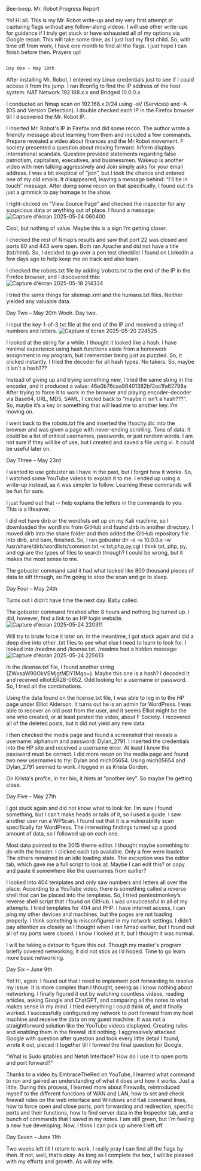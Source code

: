 Bee-boop. Mr. Robot Progress Report

Yo! Hi all. This is my Mr. Robot write-up and my very first attempt at capturing flags without any follow-along videos. I will use other write-ups for guidance if I truly get stuck or have exhausted all of my options via Google recon. This will take some time, as I just had my first child. So, with time off from work, I have one month to find all the flags. I just hope I can finish before then. Prayers up!

                                                                                    Day One – May 18th

After installing Mr. Robot, I entered my Linux credentials just to see if I could access it from the jump. I ran Ifconfig to find the IP address of the host system: NAT Network 192.168.x.x and Bridged 10.0.0.x

I conducted an Nmap scan on 192.168.x.0/24 using -sV (Services) and -A (OS and Version Detection). I double checked each IP in the Firefox browser till I discovered the Mr. Robot IP.

I inserted Mr. Robot's IP in Firefox and did some recon. The author wrote a friendly message about learning from them and included a few commands. Prepare revealed a video about finances and the Mr.Robot movement. F society presented a question about moving forward. Inform displays international scandals. Question provided statements regarding false patriotism, capitalism, executives, and businessmen. Wakeup is another video with men talking aggressively and Join simply asks for your email address. I was a bit skeptical of “join”, but I took the chance and entered one of my old emails. It disappeared, leaving a message behind: “I'll be in touch” message. After doing some recon on that specifically, I found out it’s just a gimmick to pay homage to the show.

I right-clicked on “View Source Page” and checked the inspector for any suspicious data or anything out of place. I found a message: 
![Capture d'écran 2025-05-24 060400](https://github.com/user-attachments/assets/98df96e5-6005-4a0d-89bd-e259413edd2a)

Cool, but nothing of value. Maybe this is a sign I’m getting closer. 

I checked the rest of Nmap’s results and saw that port 22 was closed and ports 80 and 443 were open. Both ran Apache and did not have a title (txt/html). So, I decided to go over a pen test checklist I found on LinkedIn a few days ago to help keep me on track and also learn. 

I checked the robots.txt file by adding \robots.txt to the end of the IP in the Firefox browser, and I discovered this:
![Capture d'écran 2025-05-18 214334](https://github.com/user-attachments/assets/c51b5ff8-cf36-4ebd-b62d-efd86bfb9bbb)
 
I tried the same things for sitemap.xml and the humans.txt files. Neither yielded any valuable data. 

Day Two – May 20th
Wooh. Day two. 

I input the key-1-of-3.txt file at the end of the IP and received a string of numbers and letters. 
![Capture d'écran 2025-05-20 224525](https://github.com/user-attachments/assets/c7c32fb6-091c-4d8c-88a7-2982299d3a98)

I looked at the string for a while. I thought it looked like a hash. I have minimal experience using hash functions aside from a homework assignment in my program, but I remember being just as puzzled. So, it clicked instantly. I tried the decoder for all hash types. No takers. So, maybe it isn't a hash???

Instead of giving up and trying something new, I tried the same string in the encoder, and it produced a value: 46e0b76caa96401382bf2ac1fa62798a
After trying to force it to work in the browser and playing encoder–decoder via Base64, URL, MD5, SAML, I circled back to “maybe it isn’t a hash???”. So, maybe it’s a key or something that will lead me to another key. I’m moving on.

I went back to the robots.txt file and inserted the \fsocity.dic into the browser and was given a page with never-ending scrolling. Tons of data. It could be a list of critical usernames, passwords, or just random words. I am not sure if they will be of use, but I created and saved a file using vi. It could be useful later on.

Day Three – May 23rd

I wanted to use gobuster as I have in the past, but I forgot how it works. So, I watched some YouTube videos to explain it to me. I ended up using a write-up instead, as it was simpler to follow. Learning these commands will be fun for sure. 

I just found out that -- help explains the letters in the commands to you. This is a lifesaver.

I did not have dirb or the wordlists set up on my Kali machine, so I downloaded the wordlists from GitHub and found dirb in another directory. I moved dirb into the share folder and then added the GitHub repository file into dirb, and bam, finished. So, I ran gobuster dir -e -u 10.0.0.x -w /usr/share/dirb/wordlists/common.txt -x txt,php,py,cgi
I think txt, php, py, and cgi are the types of files to search through? I could be wrong, but it makes the most sense to me. 

The gobuster command said it had what looked like 800 thousand pieces of data to sift through, so I’m going to stop the scan and go to sleep.

Day Four – May 24th

Turns out I didn’t have time the next day. Baby called. 

The gobuster command finished after 8 hours and nothing big turned up. I did, however, find a link to an HP login website. 
![Capture d'écran 2025-05-24 220311](https://github.com/user-attachments/assets/4db5fd81-e7e4-46f9-b472-2b2ccb155369)

Will try to brute force it later on. In the meantime, I got stuck again and did a deep dive into other .txt files to see what else I need to learn to look for. I looked into /readme and /license.txt. /readme had a hidden message:
![Capture d'écran 2025-05-24 225613](https://github.com/user-attachments/assets/eb795da7-d840-4bda-9e7a-024390240626)
 
In the /license.txt file, I found another string (ZWxsaW90OkVSMjgtMDY1Mgo=). Maybe this one is a hash? I decoded it and received elliot:ER28-0652. Odd looking for a username or password. So, I tried all the combinations. 

Using the data found on the license.txt file, I was able to log in to the HP page under Elliot Alderson. It turns out he is an admin for WordPress. I was able to recover an old post from the user, and it seems Elliot might be the one who created, or at least posted the video, about F Society. I recovered all of the deleted posts, but it did not yield any new data. 

I then checked the media page and found a screenshot that reveals a username: alphanum and password: Dylan_2791. I inserted the credentials into the HP site and received a username error. At least I know the password must be correct. I did more recon on the media page and found two new usernames to try: Dylan and mich05654. Using mich05654 and Dylan_2791 seemed to work. I logged in as Krista Gordon.

On Krista's profile, in her bio, it hints at “another key”. So maybe I'm getting close. 

Day Five – May 27th

I got stuck again and did not know what to look for. I’m sure I found something, but I can’t make heads or tails of it, so I used a guide. I saw another user run a WPScan. I found out that it is a vulnerability scan specifically for WordPress. The interesting findings turned up a good amount of data, so I followed up on each one. 

Most data pointed to the 2015 theme editor. I thought maybe something to do with the header. I clicked each tab available. Only a few were loaded. The others remained in an idle loading state. The exception was the editor tab, which gave me a full script to look at. Maybe I can edit this? or copy and paste it somewhere like the usernames from earlier?

I looked into 404 templates and only saw numbers and letters all over the place. According to a YouTube video, there is something called a reverse shell that can be placed into the templates. So, I tried pentestmonkey’s reverse shell script that I found on GitHub. I was unsuccessful in all of my attempts. I tried templates for 404 and PHP. I have internet access, I can ping my other devices and machines, but the pages are not loading properly. I think something is misconfigured in my network settings. I didn’t pay attention as closely as I thought when I ran Nmap earlier, but I found out all of my ports were closed. I know I looked at it, but I thought it was normal.

I will be taking a detour to figure this out. Though my master's program briefly covered networking, it did not stick as I’d hoped. Time to go learn more basic networking. 

Day Six – June 9th

Yo! Hi, again. I found out that I need to implement port forwarding to resolve my issue. It is more complex than I thought, seeing as I know nothing about networking. I finally figured it out by watching countless videos, reading articles, asking Google and ChatGPT, and comparing all the notes to what makes sense in my mind. I tried everything I could think of, and it finally worked. I successfully configured my network to port forward from my host machine and receive the data on my guest machine. It was not a straightforward solution like the YouTube videos displayed. Creating rules and enabling them in the firewall did nothing. I aggressively attacked Google with question after question and took every little detail I found, wrote it out, pieced it together till I formed the final question for Google. 

“What is Sudo iptables and Netsh Interface? How do I use it to open ports and port forward?”

Thanks to a video by EmbraceTheRed on YouTube, I learned what command to run and gained an understanding of what it does and how it works. Just a little. During this process, I learned more about Firewalls, reintroduced myself to the different functions of WAN and LAN, how to set and check firewall rules on the web interface and Windows and Kali command lines, how to force open and close ports, port forwarding and redirection, specific ports and their functions, how to find server data in the Inspector tab, and a bunch of commands that I saved in my notes. I am still green, but I’m feeling a new hue developing. Now, I think I can pick up where I left off.

Day Seven – June 11th

Two weeks left till I return to work. I really pray I can find all the flags by then. If not, well, that’s okay. As long as I complete the box, I will be pleased with my efforts and growth. As will my wife. 

